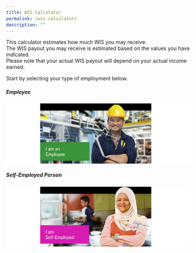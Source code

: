 ```yaml
---
title: WIS Calculator
permalink: /wis-calculator/
description: ""
---
```



This calculator estimates how much WIS you may receive.  
The WIS payout you may receive is estimated based on the values you have indicated.  
Please note that your actual WIS payout will depend on your actual income earned.

Start by selecting your type of employment below.

##### Employee
<a href="/wis-calculator-for-employees/"> <img src="/images/calculator_ee.png" alt="I am an Employee"> </a>

##### Self-Employed Person
<a href="/wis-calculator-for-self-employed/"> <img src="/images/calculator_se.png" alt="I am Self-Employed"> </a>
